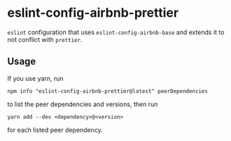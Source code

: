 # eslint-config-airbnb-prettier
`eslint` configuration that uses `eslint-config-airbnb-base` and extends it to not conflict with `prettier`.

## Usage

If you use yarn, run

```
npm info "eslint-config-airbnb-prettier@latest" peerDependencies
```

to list the peer dependencies and versions, then run

```
yarn add --dev <dependency>@<version>
```

for each listed peer dependency.
